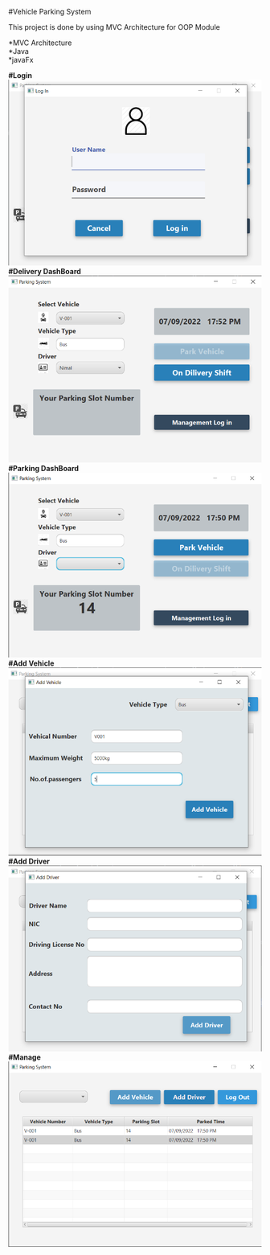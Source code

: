 #Vehicle Parking System<br>

This project is done by using MVC Architecture for OOP Module

*MVC Architecture<br>
*Java<br>
*javaFx<br>

<b>#Login<br></b>
![login](src/assets/projects/login.png)<br>
<b>#Delivery DashBoard<br><b>
![delivery](src/assets/projects/dilivery.png)<br>
<b>#Parking DashBoard<br><b>
![park](src/assets/projects/park.png)<br>
<b>#Add Vehicle<br><b>
![add](src/assets/projects/add.png)<br>
<b>#Add Driver<br><b>
![manage](src/assets/projects/add%20driver.png)<br>
<b>#Manage<br></b>
![order](src/assets/projects/manage.png)



